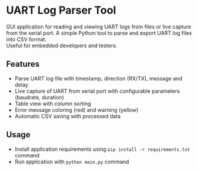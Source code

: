 # UART Log Parser Tool
GUI application for reading and viewing UART logs from files or live capture from the serial port.
A simple Python tool to parse and export UART log files into CSV format.  
Useful for embedded developers and testers.

## Features
- Parse UART log file with timestamp, direction (RX/TX), message and delay
- Live capture of UART from serial port with configurable parameters (baudrate, duration)
- Table view with column sorting
- Error message coloring (red) and warning (yellow)
- Automatic CSV saving with processed data

## Usage
- Install application requirements using `pip install -r requirements.txt` command
- Run application with `python main.py` command